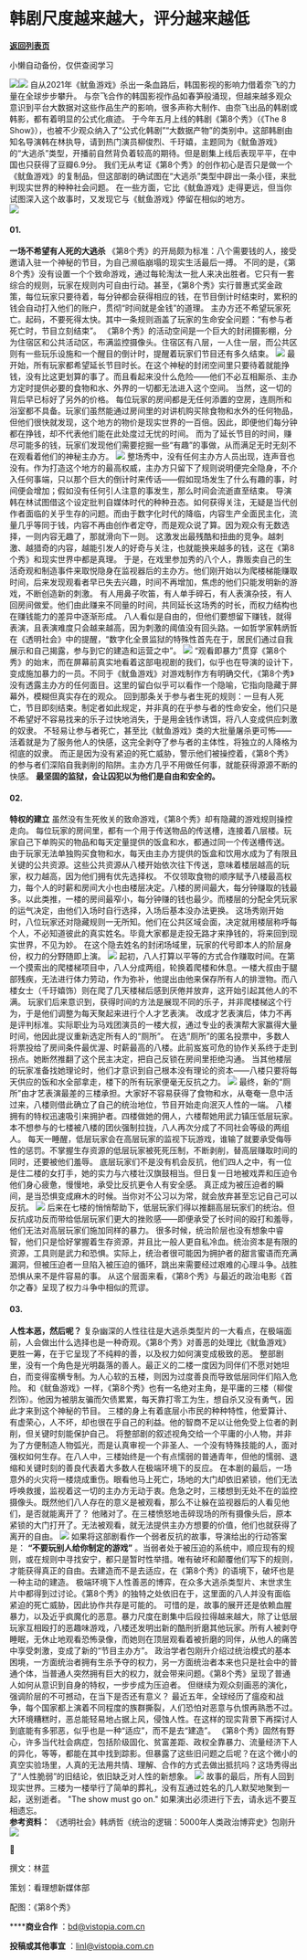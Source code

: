 # 韩剧尺度越来越大，评分越来越低

[**返回列表页**](/gzh/看理想)

小懒自动备份，仅供查阅学习

![](https://mmbiz.qpic.cn/mmbiz_png/aP7vrTpXJxRA0ViaNRqia18YGj5LgX4VSibTFXfBlkXZakYUA8yBkEQYYmpmDmxH0IZyeY4oUcOiabiaj1PywxF6StQ/640?wx_fmt=png)![](https://mmbiz.qpic.cn/mmbiz_jpg/aP7vrTpXJxQlTGC3u5MiadtW3TPEx5BL73TPLJ2tMjkN8DJ1iciaoMxl0DnOHLU4icveRZTMOwTb9hgjVp5VX32GOg/640?wx_fmt=jpeg)
自从2021年《鱿鱼游戏》杀出一条血路后，韩国影视的影响力借着奈飞的力量在全球步步攀升。
与奈飞合作的韩国影视作品如春笋般涌现，但越来越多观众意识到平台大数据对这些作品生产的影响，很多声称大制作、由奈飞出品的韩剧或韩影，都有着明显的公式化痕迹。
于今年五月上线的韩剧《第8个秀》（《The 8
Show》），也被不少观众纳入了“公式化韩剧”“大数据产物”的类别中。这部韩剧由知名导演韩在林执导，请到热门演员柳俊烈、千玗嬉，主题同为《鱿鱼游戏》的“大逃杀”类型，开播前自然背负着较高的期待。但是剧集上线后表现平平，在中国也只获得了豆瓣6.9分。
我们无从考证《第8个秀》的创作初心是否只是做一个《鱿鱼游戏》的复制品，但这部剧的确试图在“大逃杀”类型中辟出一条小径，来批判现实世界的种种社会问题。
在一些方面，它比《鱿鱼游戏》走得更远，但当你试图深入这个故事时，又发现它与《鱿鱼游戏》停留在相似的地方。  
![](https://mmbiz.qpic.cn/mmbiz_png/aP7vrTpXJxRA0ViaNRqia18YGj5LgX4VSibyicaNpfZMjSJFGHr85glQV0UvxPDGJ30TMHYUPnUHgbYyqpCwF83EGw/640?wx_fmt=png)  

####  **01.**

 **一场不希望有人死的大逃杀** 《第8个秀》的开局颇为标准：八个需要钱的人，接受邀请入驻一个神秘的节目，为自己濒临崩塌的现实生活最后一搏。
不同的是，《第8个秀》没有设置一个个致命游戏，通过每轮淘汰一批人来决出胜者。它只有一套综合的规则，玩家在规则内可自由行动。甚至，《第8个秀》实行普惠式奖金政策，每位玩家只要待着，每分钟都会获得相应的钱，在节目倒计时结束时，累积的钱会自动打入他们的账户，贯彻“时间就是金钱”的道理。
主办方还不希望玩家死亡。起码，不要死得太快。其中一条规则涵盖了玩家的生命安全问题：“有参与者死亡时，节目立刻结束”。
《第8个秀》的活动空间是一个巨大的封闭摄影棚，分为住宿区和公共活动区，布满监控摄像头。住宿区有八层，一人住一层，而公共区则有一些玩乐设施和一个醒目的倒计时，提醒着玩家们节目还有多久结束。
![](https://mmbiz.qpic.cn/mmbiz_png/aP7vrTpXJxQlTGC3u5MiadtW3TPEx5BL7tdtl1OMkR1xicRg7S57d18JQBKnFXYTVnfbUyBedqnfBQeicxJ3BO06Q/640?wx_fmt=png&from;=appmsg)
最开始，所有玩家都希望延长节目时长。在这个神秘的封闭空间里只要待着就能挣钱，没有比这更划算的事了。而且看起来没什么危险——他们不必互相厮杀、主办方定时提供必要的食物和水、外界的一切都无法进入这个空间。
当然，这一切的背后早已标好了另外的价格。
每位玩家的房间都是无任何添置的空房，连厕所和浴室都不具备。玩家们虽然能通过房间里的对讲机购买除食物和水外的任何物品，但他们很快就发现，这个地方的物价是现实世界的一百倍。因此，即便他们每分钟都在挣钱，却不代表他们能在此处度过无忧的时间。
而为了延长节目的时间，赚尽可能多的钱，玩家们发现他们需要挖掘一些“有趣”的事做，从而满足无时无刻不在观看着他们的神秘主办方。
![](https://mmbiz.qpic.cn/mmbiz_png/aP7vrTpXJxQlTGC3u5MiadtW3TPEx5BL7B2BrvoQPZPslELiahCiczNxteXL7icpquric10knOTHo3y7rQQcgEA7cNA/640?wx_fmt=png&from;=appmsg)
整场秀中，没有任何主办方人员出现，连声音也没有。作为打造这个地方的最高权威，主办方只留下了规则说明便完全隐身，不介入任何事端，只以那个巨大的倒计时来传话——假如现场发生了什么有趣的事，时间便会增加；假如没有任何引人注意的事发生，那么时间会流逝直至结束。
导演韩在林试图借这个设定批判自媒体时代的种种丑态。如何获得关注，无疑是当代创作者面临的关乎生存的问题。而由于数字化时代的降临，内容生产全面民主化，流量几乎等同于钱，内容不再由创作者定夺，而是观众说了算。因为观众有无数选择，一则内容无趣了，那就滑向下一则。
这激发出最残酷和扭曲的竞争。越刺激、越猎奇的内容，越能引发人的好奇与关注，也就能换来越多的钱，这在《第8个秀》和现实世界中都是真理。
于是，在戏里参加秀的八个人，靠贩卖自己的生活奇观和制造事件来取悦隐身在监视器后的主办方。他们刚开始以为爬楼梯能赚取时间，后来发现观看者早已失去兴趣，时间不再增加，焦虑的他们只能发明新的游戏，不断创造新的刺激。
有人用鼻子吹笛，有人单手碎石，有人表演杂技，有人回房间做爱。他们由此赚来不同量的时间，共同延长这场秀的时长，而权力结构也在赚钱能力的差异中逐渐形成。
八人看似是自由的，但他们要想留下赚钱，就得表演，且表演难度只会越来越高，因为刺激的阈值没有回头路。一如哲学家韩炳哲在《透明社会》中的提醒，“数字化全景监狱的特殊性首先在于，居民们通过自我展示和自己揭露，参与到它的建造和运营之中”。
![](https://mmbiz.qpic.cn/mmbiz_png/aP7vrTpXJxQlTGC3u5MiadtW3TPEx5BL7ELpGbRLzoO11Zn4dOuRx7CiblMKx8xf5OKdINlQDkDBa7Yx73PCF7Jg/640?wx_fmt=png&from;=appmsg)
“观看即暴力”贯穿《第8个秀》的始末，而在屏幕前真实地看着这部电视剧的我们，似乎也在导演的设计下，变成施加暴力的一员。不同于《鱿鱼游戏》对游戏制作方有明确交代，《第8个秀》没有透露主办方的任何面目。这里的留白似乎可以看作一个隐喻，它指向隐藏于屏幕外，模糊但真实存在的观众。
回到那条关于参与者生死的规则：一旦有人死亡，节目即刻结束。制定者如此规定，并非真的在乎参与者的性命安全，他们只是不希望好不容易找来的乐子过快地消失，于是用金钱作诱饵，将八人变成供应刺激的奴隶。
不轻易让参与者死亡，甚至比《鱿鱼游戏》类的大批量屠杀更可怖——活着就是为了服务他人的快感，这完全剥夺了参与者的主体性，将独立的人降格为彻底的奴隶。
而正是因为没有紧迫的死亡威胁，警示他们被操控着，《第8个秀》的参与者们深陷自我剥削的陷阱。主办方几乎不用做任何事，就能获得源源不断的快感。
**最坚固的监狱，会让囚犯以为他们是自由和安全的。**

#### **02.**

 **特权的建立** 虽然没有生死攸关的致命游戏，《第8个秀》却有隐藏的游戏规则操控走向。
每位玩家的房间里，都有一个用于传送物品的传送槽，连接着八层楼。玩家自己下单购买的物品和每天定量提供的饭盒和水，都通过同一个传送槽传送。
由于玩家无法单独购买食物和水，每天由主办方提供的饭盒和饮用水成为了有限且关键的公共资源。这些公共资源从八楼开始依次往下传送，意味着楼层越高的玩家，权力越高，因为他们拥有优先选择权。
不仅领取食物的顺序赋予八楼最高权力，每个人的时薪和房间大小也由楼层决定。八楼的房间最大，每分钟赚取的钱最多。以此类推，一楼的房间最窄小，每分钟赚的钱也最少。而楼层的分配全凭玩家的运气决定，由他们入场时自行选择，入场后基本没办法更换。
这场秀刚开始时，八位玩家还对隐藏规则一无所知。他们在公共区域会面，决定就用楼层称呼每个人，不必知道彼此的真实姓名。毕竟大家都是走投无路才来挣钱的，将来回到现实世界，不见为妙。
在这个隐去姓名的封闭场域里，玩家的代号即本人的阶层身份，权力的分野随即上演。
![](https://mmbiz.qpic.cn/mmbiz_png/aP7vrTpXJxQlTGC3u5MiadtW3TPEx5BL7LOvmYUVqW4529l1LOkh8eUSJB5yFJiaQ6pT6Eicn2n33cXcbNyQwjjpw/640?wx_fmt=png&from;=appmsg)
起初，八人打算以平等的方式合作赚取时间。在第一个摸索出的爬楼梯项目中，八人分成两组，轮换着爬楼和休息。一楼大叔由于腿部残疾，无法进行体力劳动，作为弥补，他提出由他来保存所有人的排泄物。而八楼女士（千玗嬉饰）则在爬了几天楼梯后感到厌倦并放弃，这开始引起其他人的不满。
玩家们后来意识到，获得时间的方法是展现不同的乐子，并非爬楼梯这个行为，于是他们调整为每天聚起来进行个人才艺表演。
改成才艺表演后，体力不再是评判标准。实际职业为马戏团演员的一楼大叔，通过专业的表演帮大家赢得大量时间，他因此提议重新选定所有人的“厕所”。
在选“厕所”的匿名投票中，多数人将票投给了房间条件最优渥、时薪最高的八楼。此前岌岌可危的协作关系终于走到拐点。她断然推翻了这个民主决定，把自己反锁在房间里拒绝沟通。
当其他楼层的玩家准备找她理论时，他们才意识到自己根本没有理论的资本——八楼只要将每天供应的饭和水全部拿走，楼下的所有玩家便毫无反抗之力。
![](https://mmbiz.qpic.cn/mmbiz_png/aP7vrTpXJxQlTGC3u5MiadtW3TPEx5BL7l99yGbDv6UzCHMy72TacILx4X0ia8ZFIXALeLaoePRk2YFn9HhIvYtA/640?wx_fmt=png&from;=appmsg)
最终，新的“厕所”由才艺表演最差的三楼承担。大家好不容易获得了食物和水，从奄奄一息中活过来，八楼则借此确立了自己的统治地位，节目开始走向泯灭人性的一端。
八楼拥有的特权迅速吸引来拥护者。四楼做她的佣人，六楼帮她用武力镇压低层玩家。本不想参与的七楼被八楼的团伙强制拉拢，八人再次分成了不同社会等级的两组人。
每天一睡醒，低层玩家会在高层玩家的监视下玩游戏，谁输了就要承受侮辱性的惩罚。不掌握生存资源的低层玩家被死死压制，不断剥削，替高层赚取时间的同时，还要被他们羞辱。
底层玩家们不是没有机会反抗，他们四人之中，有一位是住二楼的女打手，她的实力与六楼壮汉旗鼓相当。但日复一日地被戏弄和压迫令他们身心疲惫，慢慢地，承受比反抗更令人有安全感。
真正成为被压迫者的瞬间，是当恐惧变成麻木的时候。当你对不公习以为常，就会放弃甚至忘记自己可以反抗。
![](https://mmbiz.qpic.cn/mmbiz_png/aP7vrTpXJxQlTGC3u5MiadtW3TPEx5BL7f2XDYnBkhchYtLtzicCJQWrhTib0WjGfz54LcG53DO2IyACGB9CYY5nw/640?wx_fmt=png&from;=appmsg)
后来在七楼的悄悄帮助下，低层玩家们得以推翻高层玩家们的统治。但反抗成功反而带给低层玩家们更大的挫败感——即便承受了长时间的殴打和羞辱，他们无法对高层玩家们施加同样的暴力。
很多时候，统治阶层也没有想象中睿智，他们只是恰好掌握着生存资源，并且比一般人更自私冷血。统治资本是有限的资源，工具则是武力和恐惧。实际上，统治者很可能因为拥护者的甜言蜜语而充满漏洞，但被压迫者一旦陷入被压迫的循环，跳出来需要经过艰难的心理斗争。战胜恐惧从来不是件容易的事。
从这个层面来看，《第8个秀》与最近的政治电影《首尔之春》呈现了权力斗争中相似的荒谬。

#### **03.**

 **人性本恶，然后呢？**
复杂幽深的人性往往是大逃杀类型片的一大看点，在极端面前，人会做出什么选择也是一种奇观。《第8个秀》对善恶的处理比《鱿鱼游戏》更胜一筹，在于它呈现了不纯粹的善，以及权力如何演变成极致的恶。
整部剧里，没有一个角色是光明磊落的善人。最正义的二楼一度因为同伴们不愿对她坦白，而变得蛮横专制。为人心软的五楼，则因为过度善良而导致低层同伴们陷入危险。
和《鱿鱼游戏》一样，《第8个秀》也有一名绝对主角，是平庸的三楼（柳俊烈饰）。他因为被朋友骗而欠债累累，每天靠打零工为生，想自杀又没有勇气，因此才来到这个神秘的节目。
三楼的身上有着底层小市民的种种特性，他爱算计、有虚荣心，人不坏，却也很在乎自己的利益。他的智商不足以让他免受上位者的剥削，但关键时刻能保护自己。
将整部剧的叙述视角交给一个平庸的小人物，并非为了方便制造人物弧光，而是认真审视一个非圣人、一个没有特殊技能的人，面对强权如何生存。在八人中，三楼始终是一个有点懦弱的普通青年，但他的懦弱、退缩和关键时刻的善良代表着大多数人在极端环境下的反应。
在本剧的最后，一场意外的火灾将一楼烧成重伤。眼看他马上死亡，场地的大门却依旧紧锁，他们无法呼唤救援，监视着这一切的主办方无动于衷。危急之时，三楼想到无处不在的监控摄像头。既然他们八人存在的意义是被观看，那么不让躲在监视器后的人看见他们，是否就能离开了？
他赌对了。在三楼愤怒地击碎现场的所有摄像头后，原本紧锁的大门打开了。无法被观看，就无法提供主办方想要的价值，他们也就获得了离开的自由。
![](https://mmbiz.qpic.cn/mmbiz_png/aP7vrTpXJxQlTGC3u5MiadtW3TPEx5BL7faDMUicicqk6NiclYwSMyxFQC8c2sK3v0vWA2NibL939FyexTuzJrPW2Hw/640?wx_fmt=png&from;=appmsg)
如果将这部剧看作一个弱者反抗的故事，导演给出的行动答案是： **“不要玩别人给你制定的游戏”**
。当弱者处于被压迫的系统中，顺应现有的规则，或在规则中寻找安宁，都只是暂时性举措。唯有破坏和颠覆他们写下的规则，才能获得真正的自由。去建造而不是去适应，在《第8个秀》的语境下，破坏也是一种主动的建造。
极端环境下人性善恶的博弈，在众多大逃杀类型片、末世求生片中都得到过讨论。《第8个秀》的独特之处依旧在于，这里面的八人并没有面临紧迫的死亡威胁，因此协作共存是可能的。
可惜的是，故事的展开还是依赖血腥暴力，以及近乎疯魔化的恶意。暴力尺度在剧集中后段拉得越来越大，除了让低层玩家互相殴打的恶趣味游戏，八楼还发明出新的酷刑折磨其他玩家。所有人被剥夺睡眠，无休止地观看恐怖录像，而她则在顶层观看着被折磨的同伴，从他人的痛苦中享受刺激，变成了新的“节目主办方”。
政治学者包刚升介绍过统治模式的基本困境，一方面统治者拥有生杀予夺的权力，另一方面统治者本来也只是社会中的普通个体，当普通人突然拥有巨大的权力，就会带来问题。《第8个秀》呈现了普通人如何从意识到自身的特权，一步步成为压迫者。
但继续为观众刻画恶的演化，强调阶层的不可撼动，在当下是否还有意义？
最近五年，全球经历了瘟疫和战争，每个国家都上演着不同程度的族群撕裂，人们恐怕对恶意与仇恨再熟悉不过。大环境糟糕时，恶总能轻易地占据上风，侵蚀人性。在这样的现实背景下再探讨人到底能有多邪恶，似乎也是一种“适应”，而不是去“建造”。
《第8个秀》固然有野心，许多当代社会病症，包括阶级固化、贫富差距、政权全靠暴力、流量经济下人的异化，等等，都能在其中找到踪影。但暴露了这些旧问题之后呢？在这个微小的真空实验场里，人真的无法用共情、理解、合作的方式去做出抵抗吗？这场秀得出了“人性脆弱”的旧结论，依旧缺乏对人性的新想象。
![](https://mmbiz.qpic.cn/mmbiz_png/aP7vrTpXJxQlTGC3u5MiadtW3TPEx5BL7nOhGddibnzdso7Df8icu4ea8TaDjOqN4F5MJoZiby1yDCe9E3tWjwu1qw/640?wx_fmt=png&from;=appmsg)
故事的最后，所有人回到现实世界。三楼为一楼举行了简单的葬礼，没有互通过姓名的几人默契地聚到一起，送别逝者。 "The show must go on."
如果演出必须进行下去，请永远不要互相遗忘。  
 **参考资料：** 《透明社会》韩炳哲《统治的逻辑：5000年人类政治博弈史》包刚升  
![](https://mmbiz.qpic.cn/mmbiz_png/aP7vrTpXJxRA0ViaNRqia18YGj5LgX4VSibCtkY28xLiaOEanibJrx7E0bWiaH8tRc0WkaCZ35VoiabPsr0urCBdAzT9Q/640?wx_fmt=png)  

🎪

撰文：林蓝  

策划：看理想新媒体部  

配图：《第8个秀》  

 ******商业合作** ：bd@vistopia.com.cn

 **投稿或其他事宜** ：linl@vistopia.com.cn

